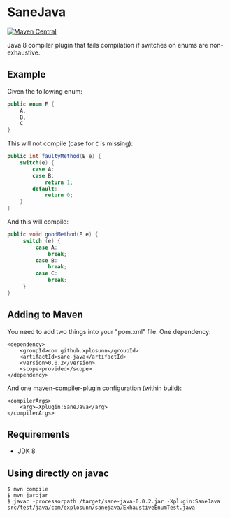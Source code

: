 # SaneJava

[![Maven Central](https://maven-badges.herokuapp.com/maven-central/com.github.xplosunn/sane-java/badge.svg)](https://maven-badges.herokuapp.com/maven-central/com.github.xplosunn/sane-java)

Java 8 compiler plugin that fails compilation if switches on enums are non-exhaustive.

## Example

Given the following enum:

```java
public enum E {
    A,
    B,
    C
}
```
This will not compile (case for `C` is missing):

```java
public int faultyMethod(E e) {
    switch(e) {
        case A:
        case B:
            return 1;
        default:
            return 0;
    }
}
```
And this will compile:

```java
public void goodMethod(E e) {
     switch (e) {
         case A:
             break;
         case B:
             break;
         case C:
             break;
     }
}
```

## Adding to Maven

You need to add two things into your "pom.xml" file. One dependency:

```
<dependency>
    <groupId>com.github.xplosunn</groupId>
    <artifactId>sane-java</artifactId>
    <version>0.0.2</version>
    <scope>provided</scope>
</dependency>
```

And one maven-compiler-plugin configuration (within build):
```
<compilerArgs>
    <arg>-Xplugin:SaneJava</arg>
</compilerArgs>
```

## Requirements

  * JDK 8

## Using directly on javac

```console
$ mvn compile
$ mvn jar:jar
$ javac -processorpath /target/sane-java-0.0.2.jar -Xplugin:SaneJava src/test/java/com/explosunn/sanejava/ExhaustiveEnumTest.java 
```
